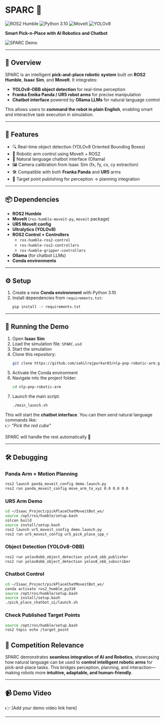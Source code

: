 # SPARC 🤖  
![ROS2 Humble](https://img.shields.io/badge/ROS2-Humble-blue)  ![Python 3.10](https://img.shields.io/badge/Python-3.10-green)  ![MoveIt](https://img.shields.io/badge/MoveIt-Enabled-orange)  ![YOLOv8](https://img.shields.io/badge/YOLOv8-OBB-red)  

**Smart Pick-n-Place with AI Robotics and Chatbot**  

![SPARC Demo](docs/PickPlace.gif)  

---

## 🌟 Overview  
SPARC is an intelligent **pick-and-place robotic system** built on **ROS2 Humble**, **Isaac Sim**, and **MoveIt**. It integrates:  
- **YOLOv8-OBB object detection** for real-time perception  
- **Franka Emika Panda / UR5 robot arms** for precise manipulation  
- **Chatbot interface** powered by **Ollama LLMs** for natural language control  

This allows users to **command the robot in plain English**, enabling smart and interactive task execution in simulation.  

---

## 🚀 Features  
- 🔍 Real-time object detection (YOLOv8 Oriented Bounding Boxes)  
- 🦾 Robotic arm control using MoveIt + ROS2  
- 🧠 Natural language chatbot interface (Ollama)  
- 🖼️ Camera calibration from Isaac Sim (fx, fy, cx, cy extraction)  
- 🛠️ Compatible with both **Franka Panda** and **UR5** arms  
- 🎯 Target point publishing for perception → planning integration  

---
## 📦 Dependencies  
- **ROS2 Humble**  
- **MoveIt** (`ros-humble-moveit-py`, `moveit` package)  
- **UR5 MoveIt config**  
- **Ultralytics (YOLOv8)**  
- **ROS2 Control + Controllers**  
  - `ros-humble-ros2-control`  
  - `ros-humble-ros2-controllers`  
  - `ros-humble-gripper-controllers`  
- **Ollama** (for chatbot LLMs)  
- **Conda environments** 

---

## ⚙️ Setup

1. Create a new **Conda environment** with Python 3.10  
2. Install dependencies from `requirements.txt`:  
   ```bash
   pip install -r requirements.txt
   ```

---

## 🤖 Running the Demo  

1. Open **Isaac Sim**  
2. Load the simulation file: `SPARC.usd`  
3. Start the simulation  
4. Clone this repository:  
   ```bash
   git clone https://github.com/sahilrajpurkar03/nlp-pnp-robotic-arm.git
   ```
5. Activate the Conda environment  
6. Navigate into the project folder:  
   ```bash
   cd nlp-pnp-robotic-arm
   ```
7. Launch the main script:  
   ```bash
   ./main_launch.sh
   ```

This will start the **chatbot interface**. You can then send natural language commands like:  
👉 *"Pick the red cube"*  

SPARC will handle the rest automatically 🚀  

---

## 🛠️ Debugging  

### Panda Arm + Motion Planning  
```bash
ros2 launch panda_moveit_config demo.launch.py
ros2 run panda_moveit_config move_arm_to_xyz 0.0 0.0 0.0
```

### UR5 Arm Demo  
```bash
cd ~/Isaac_Project/pickPlaceChatMoveitBot_ws/
source /opt/ros/humble/setup.bash
colcon build
source install/setup.bash
ros2 launch ur5_moveit_config demo.launch.py
ros2 run ur5_moveit_config ur5_pick_place_cpp_r
```

### Object Detection (YOLOv8-OBB)  
```bash
ros2 run yolov8obb_object_detection yolov8_obb_publisher
ros2 run yolov8obb_object_detection yolov8_obb_subscriber
```

### Chatbot Control  
```bash
cd ~/Isaac_Project/pickPlaceChatMoveitBot_ws/
conda activate ros2_humble_py310
source /opt/ros/humble/setup.bash
source install/setup.bash
./pick_place_chatbot_ui/launch.sh
```

### Check Published Target Points  
```bash
source /opt/ros/humble/setup.bash
ros2 topic echo /target_point
```

## 🎯 Competition Relevance  
SPARC demonstrates **seamless integration of AI and Robotics**, showcasing how natural language can be used to **control intelligent robotic arms** for pick-and-place tasks. This bridges perception, planning, and interaction—making robots more **intuitive, adaptable, and human-friendly**.  

---

## 📹 Demo Video  
👉 [Add your demo video link here]  

---
